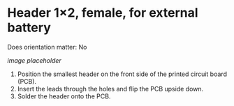 # Header 1×2, female, for external battery

Does orientation matter: No

*image placeholder*

1. Position the smallest header on the front side of the printed circuit board (PCB).
2. Insert the leads through the holes and flip the PCB upside down.
3. Solder the header onto the PCB.
